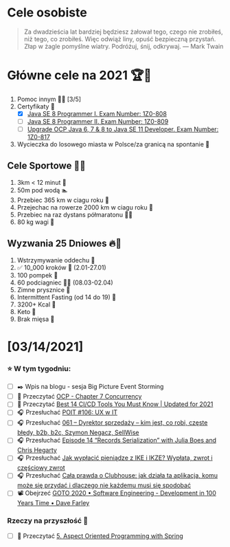 Cele osobiste
==============
> Za dwadzieścia lat bardziej będziesz żałował tego, czego nie zrobiłeś, niż tego, co zrobiłeś. Więc odwiąż liny, opuść bezpieczną przystań. Złap w żagle pomyślne wiatry. Podróżuj, śnij, odkrywaj.
> — Mark Twain

# Główne cele na 2021 🏆🥇
1. Pomoc innym 🧚‍♂️ [3/5]
2. Certyfikaty 📜
   - [x] [Java SE 8 Programmer I. Exam Number: 1Z0-808](https://education.oracle.com/es/java-se-8-programmer-ii/pexam_1Z0-808)
   - [ ] [Java SE 8 Programmer II. Exam Number: 1Z0-809](https://education.oracle.com/es/java-se-8-programmer-ii/pexam_1Z0-809)
   - [ ]  [Upgrade OCP Java 6, 7 & 8 to Java SE 11 Developer. Exam Number: 1Z0-817](https://education.oracle.com/upgrade-ocp-java-6-7-8-to-java-se-11-developer/pexam_1Z0-817)
4. Wycieczka do losowego miasta w Polsce/za granicą na spontanie 🚙

## Cele Sportowe 💪🥈
1. 3km < 12 minut 👟
2. 50m pod wodą 🏊
3. Przebiec 365 km w ciagu roku 🏃
4. Przejechac na rowerze 2000 km w ciagu roku 🚴
5. Przebiec na raz dystans półmaratonu 🏃‍♀️
6. 80 kg wagi 💪

## Wyzwania 25 Dniowes 🔥🥉
1. Wstrzymywanie oddechu 🧘
2. ✅ 10_000 kroków 🦶 (2.01-27.01)
3. 100 pompek 🙇
4. 60 podciagniec 🏋️‍♂️ (08.03-02.04)
5. Zimne prysznice 🚿
6. Intermittent Fasting (od 14 do 19) 🥪
7. 3200+ Kcal 🍌
8. Keto 🥑
9. Brak mięsa 🍎

# [03/14/2021]

### ⭐ W tym tygodniu:
- [ ] ✒️ Wpis na blogu - sesja Big Picture Event Storming
- [ ] 📗 Przeczytać [OCP - Chapter 7 Concurrency](https://www.amazon.com/OCP-Certified-Professional-Programmer-1Z0-809-dp-1119067901/dp/1119067901/ref=mt_other?_encoding=UTF8&me=&qid=)
- [ ] 📗 Przeczytać [Best 14 CI/CD Tools You Must Know | Updated for 2021](https://www.katalon.com/resources-center/blog/ci-cd-tools/)
- [ ] 🎧 Przesłuchać [POIT #106: UX w IT](https://porozmawiajmyoit.pl/poit-106-ux-w-it/)
- [ ] 🎧 Przesłuchać [061 – Dyrektor sprzedaży – kim jest, co robi, częste błędy, b2b, b2c, Szymon Negacz, SellWise](https://piotrbucki.pl/061)
- [ ] 🎧 Przesłuchać [Episode 14 “Records Serialization” with Julia Boes and Chris Hegarty](https://inside.java/2021/03/08/podcast-014/)
- [ ] 🎧 Przesłuchać [Jak wypłacić pieniądze z IKE i IKZE? Wypłata, zwrot i częściowy zwrot](https://inwestomat.eu/jak-wyplacic-pieniadze-z-ike/)
- [ ] 🎧 Przesłuchać [Cała prawda o Clubhouse: jak działa ta aplikacja, komu może się przydać i dlaczego nie każdemu musi się spodobać](https://malawielkafirma.pl/clubhouse-co-to-jest/)
- [ ] 📽️ Obejrzeć [GOTO 2020 • Software Engineering - Development in 100 Years Time • Dave Farley](https://youtu.be/tBw0i2CW0mA)

### Rzeczy na przyszłość 🏅
- [ ] 📗 Przeczytać [5. Aspect Oriented Programming with Spring](https://docs.spring.io/spring-framework/docs/current/reference/html/core.html#aop)
